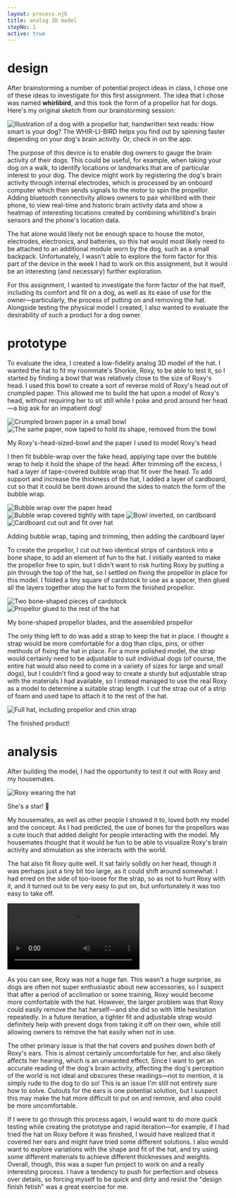 ```yaml
---
layout: process.njk
title: analog 3D model
stepNo: 1
active: true
---
```


# design

After brainstorming a number of potential project ideas in class, I chose one of these ideas to investigate for this first assignment. The idea that I chose was named **whirlibird**, and this took the form of a propellor hat for dogs. Here's my original sketch from our brainstorming session:

![Illustration of a dog with a propellor hat; handwritten text reads: How smart is your dog? The WHIR-LI-BIRD helps you find out by spinning faster depending on your dog's brain activity. Or, check in on the app.](https://yoonbuck.blob.core.windows.net/hcde451-www/1-analog-3d-model/sketch.png)

The purpose of this device is to enable dog owners to gauge the brain activity of their dogs. This could be useful, for example, when taking your dog on a walk, to identify locations or landmarks that are of particular interest to your dog. The device might work by registering the dog's brain activity through internal electrodes, which is processed by an onboard computer which then sends signals to the motor to spin the propellor. Adding bluetooth connectivity allows owners to pair whirlibird with their phone, to view real-time and historic brain activity data and show a heatmap of interesting locations created by combining whirlibird's brain sensors and the phone's location data.

The hat alone would likely not be enough space to house the motor, electrodes, electronics, and batteries, so this hat would most likely need to be attached to an additional module worn by the dog, such as a small backpack. Unfortunately, I wasn't able to explore the form factor for this part of the device in the week I had to work on this assignment, but it would be an interesting (and necessary) further exploration.

For this assignment, I wanted to investigate the form factor of the hat itself, including its comfort and fit on a dog, as well as its ease of use for the owner—particularly, the process of putting on and removing the hat. Alongside testing the physical model I created, I also wanted to evaluate the desirability of such a product for a dog owner.

# prototype

To evaluate the idea, I created a low-fidelity analog 3D model of the hat. I wanted the hat to fit my roommate's Shorkie, Roxy, to be able to test it, so I started by finding a bowl that was relatively close to the size of Roxy's head. I used this bowl to create a sort of reverse mold of Roxy's head out of crumpled paper. This allowed me to build the hat upon a model of Roxy's head, without requiring her to sit still while I poke and prod around her head—a big ask for an impatient dog!

<div class="img-group">

![Crumpled brown paper in a small bowl](https://yoonbuck.blob.core.windows.net/hcde451-www/1-analog-3d-model/PXL_20201013_011623582.jpg)
![The same paper, now taped to hold its shape, removed from the bowl](https://yoonbuck.blob.core.windows.net/hcde451-www/1-analog-3d-model/PXL_20201013_012603931.jpg)

My Roxy's-head-sized-bowl and the paper I used to model Roxy's head

</div>


I then fit bubble-wrap over the fake head, applying tape over the bubble wrap to help it hold the shape of the head. After trimming off the excess, I had a layer of tape-covered bubble wrap that fit over the head. To add support and increase the thickness of the hat, I added a layer of cardboard, cut so that it could be bent down around the sides to match the form of the bubble wrap.

<div class="img-group">

![Bubble wrap over the paper head](https://yoonbuck.blob.core.windows.net/hcde451-www/1-analog-3d-model/PXL_20201013_012731663.jpg)
![Bubble wrap covered tightly with tape](https://yoonbuck.blob.core.windows.net/hcde451-www/1-analog-3d-model/PXL_20201013_013507530.jpg)
![Bowl inverted, on cardboard](https://yoonbuck.blob.core.windows.net/hcde451-www/1-analog-3d-model/PXL_20201013_014451971.jpg)
![Cardboard cut out and fit over hat](https://yoonbuck.blob.core.windows.net/hcde451-www/1-analog-3d-model/PXL_20201013_023859043.jpg)

Adding bubble wrap, taping and trimming, then adding the cardboard layer

</div>

To create the propellor, I cut out two identical strips of cardstock into a bone shape, to add an element of fun to the hat. I initially wanted to make the propellor free to spin, but I didn't want to risk hurting Roxy by putting a pin through the top of the hat, so I settled on fixing the propellor in place for this model. I folded a tiny square of cardstock to use as a spacer, then glued all the layers together atop the hat to form the finished propellor.

<div class="img-group">

![Two bone-shaped pieces of cardstock](https://yoonbuck.blob.core.windows.net/hcde451-www/1-analog-3d-model/PXL_20201013_023913126.jpg)
![Propellor glued to the rest of the hat](https://yoonbuck.blob.core.windows.net/hcde451-www/1-analog-3d-model/PXL_20201013_025544613.jpg)

My bone-shaped propellor blades, and the assembled propellor

</div>

The only thing left to do was add a strap to keep the hat in place. I thought a strap would be more comfortable for a dog than clips, pins, or other methods of fixing the hat in place. For a more polished model, the strap would certainly need to be adjustable to suit individual dogs (of course, the entire hat would also need to come in a variety of sizes for large and small dogs), but I couldn't find a good way to create a sturdy but adjustable strap with the materials I had available, so I instead managed to use the real Roxy as a model to determine a suitable strap length. I cut the strap out of a strip of foam and used tape to attach it to the rest of the hat.

<div class="img-group img-group--larger">

![Full hat, including propellor and chin strap](https://yoonbuck.blob.core.windows.net/hcde451-www/1-analog-3d-model/PXL_20201013_025602918.jpg)

The finished product!

</div>

# analysis

After building the model, I had the opportunity to test it out with Roxy and my housemates.

<div class="img-group img-group--larger">

![Roxy wearing the hat](https://yoonbuck.blob.core.windows.net/hcde451-www/1-analog-3d-model/PXL_20201013_025213992.jpg)

She's a star! 🤩

</div>

My housemates, as well as other people I showed it to, loved both my model and the concept. As I had predicted, the use of bones for the propellors was a cute touch that added delight for people interacting with the model. My housemates thought that it would be fun to be able to visualize Roxy's brain activity and stimulation as she interacts with the world.

The hat also fit Roxy quite well. It sat fairly solidly on her head, though it was perhaps just a tiny bit too large, as it could shift around somewhat. I had erred on the side of too-loose for the strap, so as not to hurt Roxy with it, and it turned out to be very easy to put on, but unfortunately it was too easy to take off.

<video controls><source src="https://yoonbuck.blob.core.windows.net/hcde451-www/1-analog-3d-model/PXL_20201013_033434965.mp4"/></video>

As you can see, Roxy was not a huge fan. This wasn't a huge surprise, as dogs are often not super enthusiastic about new accessories, so I suspect that after a period of acclimation or some training, Roxy would become more comfortable with the hat. However, the larger problem was that Roxy could easily remove the hat herself—and she did so with little hesitation repeatedly. In a future iteration, a tighter fit and adjustable strap would definitely help with prevent dogs from taking it off on their own, while still allowing owners to remove the hat easily when not in use.

The other primary issue is that the hat covers and pushes down both of Roxy's ears. This is almost certainly uncomfortable for her, and also likely affects her hearing, which is an unwanted effect. Since I want to get an accurate reading of the dog's brain activity, affecting the dog's perception of the world is not ideal and obscures these readings—not to mention, it is simply rude to the dog to do so! This is an issue I'm still not entirely sure how to solve. Cutouts for the ears is one potential solution, but I suspect this may make the hat more difficult to put on and remove, and also could be more uncomfortable.

If I were to go through this process again, I would want to do more quick testing while creating the prototype and rapid iteration—for example, if I had tried the hat on Roxy before it was finished, I would have realized that it covered her ears and might have tried some different solutions. I also would want to explore variations with the shape and fit of the hat, and try using some different materials to achieve different thicknesses and weights. Overall, though, this was a super fun project to work on and a really interesting process. I have a tendency to push for perfection and obsess over details, so forcing myself to be quick and dirty and resist the "design finish fetish" was a great exercise for me.

